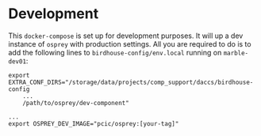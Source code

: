 # Development

This `docker-compose` is set up for development purposes. It will up a dev instance of `osprey` with production settings. All you are required to do is to add the following lines to `birdhouse-config/env.local` running on `marble-dev01`:

```
export EXTRA_CONF_DIRS="/storage/data/projects/comp_support/daccs/birdhouse-config
    ...
    /path/to/osprey/dev-component"

...
export OSPREY_DEV_IMAGE="pcic/osprey:[your-tag]"
```
